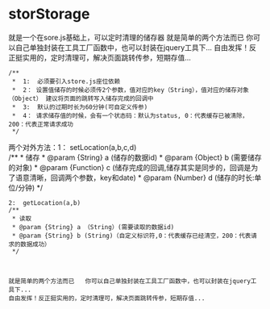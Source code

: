 # storStorage
就是一个在sore.js基础上，可以定时清理的储存器
就是简单的两个方法而已   你可以自己单独封装在工具工厂函数中，也可以封装在jquery工具下... 自由发挥！反正挺实用的，定时清理可，解决页面跳转传参，短期存值...




    /**
     *  1:  必须要引入store.js座位依赖
     *  2： 设置值储存的时候必须传2个参数，值对应的key（String），值对应的储存对象（Object） 建议将页面的跳转写入储存完成的回调中
     *  3:  默认的过期时长为60分钟(可自定义传参)
     *  4： 请求储存值的时候，会有一个状态码：默认为status, 0：代表缓存已被清除，200：代表正常请求成功
     */
     
两个对外方法：1：   setLocation(a,b,c,d)  
    /**
     * 储存
     * @param {String} a  (储存的数据id)
     * @param {Object} b (需要储存的对象)
     * @param {Function} c (储存完成的回调,储存其实是同步的，回调是为了语意清晰，回调两个参数，key和date)
     * @param {Number} d  (储存的时长:单位/分钟)
     */
     
     
    2:  getLocation(a,b)
    /**
     * 读取
     * @param {String} a （String）(需要读取的数据id)
     * @param {String} b (String)（自定义标识符,0：代表缓存已经清空，200：代表请求的数据成功）
     */
    


    就是简单的两个方法而已   你可以自己单独封装在工具工厂函数中，也可以封装在jquery工具下...
    自由发挥！反正挺实用的，定时清理可，解决页面跳转传参，短期存值...
